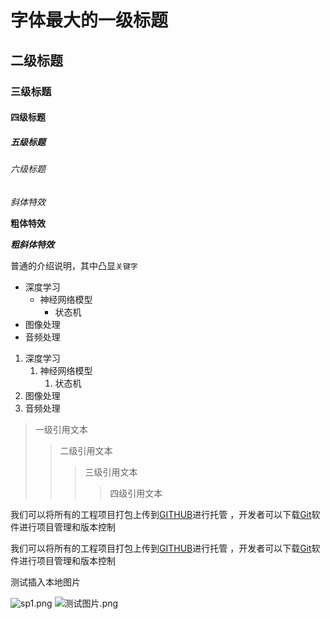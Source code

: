 # 字体最大的一级标题
## 二级标题
### 三级标题
#### 四级标题
##### 五级标题
###### 六级标题

*斜体特效*

**粗体特效**

***粗斜体特效***

普通的介绍说明，其中凸显`关键字`

* 深度学习
  * 神经网络模型
    * 状态机
* 图像处理
* 音频处理

1. 深度学习
	1. 神经网络模型
		1. 状态机
2. 图像处理
3. 音频处理

> 一级引用文本
>> 二级引用文本
>>> 三级引用文本
>>>> 四级引用文本

我们可以将所有的工程项目打包上传到[GITHUB](https://github.com "Github官网")进行托管 ，开发者可以下载[Git](https://git-scm.com/downloads "Git下载")软件进行项目管理和版本控制

我们可以将所有的工程项目打包上传到[GITHUB][1]进行托管 ，开发者可以下载[Git][2]软件进行项目管理和版本控制

[1]:https://github.com "Github官网"
[2]:https://git-scm.com/downloads "Git下载"

测试插入本地图片

![sp1.png](https://i.loli.net/2021/11/25/u7aX2Kd4VyC1Yvk.jpg)
![测试图片.png](https://i.loli.net/2021/11/25/Sf3zXkbQ5dURlZO.png)
